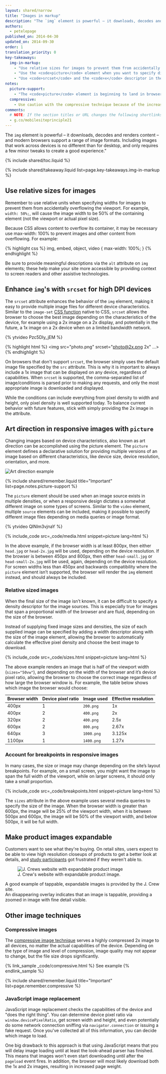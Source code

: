 ```yaml
---
layout: shared/narrow
title: "Images in markup"
description: "The `img` element is powerful – it downloads, decodes and renders content – and modern browsers support a range of image formats."
authors:
  - petelepage
published_on: 2014-04-30
updated_on: 2014-09-30
order: 1
translation_priority: 0
key-takeaways:
  img-in-markup:
    - "Use relative sizes for images to prevent them from accidentally overflowing the container."
    - "Use the <code>picture</code> element when you want to specify different images depending on device characteristics (a.k.a. art direction)."
    - "Use <code>srcset</code> and the <code>x</code> descriptor in the  <code>img</code> element to give hints to the browser about the best  image to use when choosing from different densities."
notes:
  picture-support:
    - "The <code>picture</code> element is beginning to land in browsers. Although it's not available in every browser yet, we recommend its use because of the strong backward compatibility and potential use of the  <a href='http://picturefill.responsiveimages.org/'>Picturefill polyfill</a>. See the <a href='http://responsiveimages.org/#implementation'>ResponsiveImages.org</a> site for further details."
  compressive:
    - Use caution with the compressive technique because of the increased memory and decoding costs it requires. Resizing large images to fit on smaller screens is expensive and can be particularly painful on low-end devices where both memory and processing is limited.
comments: 
  # NOTE: If the section titles or URL changes the following shortlinks must be updated
  - g.co/mobilesiteprinciple21
---
```


<p class="intro">
  The <code>img</code> element is powerful – it downloads, decodes and renders content – and modern browsers support a range of image  formats.  Including images that work across devices is no different than for desktop, and only requires a few minor tweaks to create a good experience."

</p>

{% include shared/toc.liquid %}

{% include shared/takeaway.liquid list=page.key-takeaways.img-in-markup %}


## Use relative sizes for images

Remember to use relative units when specifying widths for images to prevent them
from accidentally overflowing the viewport.  For example, `width: 50%;`, will
cause the image width to be 50% of the containing element (not the viewport or
actual pixel size).

Because CSS allows content to overflow its container, it may be necessary use
max-width: 100% to prevent images and other content from overflowing.  For
example:

{% highlight css %}
img, embed, object, video {
  max-width: 100%;
}
{% endhighlight %}

Be sure to provide meaningful descriptions via the `alt` attribute on `img`
elements; these help make your site more accessible by providing context to
screen readers and other assistive technologies.

## Enhance `img`'s with `srcset` for high DPI devices

<div class="mdl-grid">
  <div class="mdl-cell mdl-cell--6--col">
    <p>
      The <code>srcset</code> attribute enhances the behavior of the 
      <code>img</code> element, making it easy to provide multiple image files 
      for different device characteristics. Similar to the <code>image-set</code>
      <a href="images-in-css.html#use-image-set-to-provide-high-res-images">CSS function</a>
      native to CSS, <code>srcset</code> allows the browser to choose the best 
      image depending on the characteristics of the device, for example using 
      a 2x image on a 2x display, and potentially in the future, a 1x image on 
      a 2x device when on a limited bandwidth network.
    </p>
  </div>
  <div class="mdl-cell mdl-cell--6--col">
    {% ytvideo Pzc5Dly_jEM %}
  </div>
</div>

{% highlight html %}
<img src="photo.png" srcset="photo@2x.png 2x" ...>
{% endhighlight %}

On browsers that don't support `srcset`, the browser simply uses the default
image file specified by the `src` attribute.  This is why it is important to
always include a 1x image that can be displayed on any device, regardless of
capabilities.  When `srcset` is supported, the  comma-separated list of
image/conditions is parsed prior to making any requests, and only the most
appropriate image is downloaded and displayed.

While the conditions can include everything from pixel density to width and 
height, only pixel density is well supported today.  To balance current
behavior with future features, stick with simply providing the 2x image in
the attribute.

## Art direction in responsive images with `picture`

Changing images based on device characteristics, also known as art
direction can be accomplished using the picture element.  The 
<code>picture</code> element defines a declarative solution for 
providing multiple versions of an image based on different 
characteristics, like device size, device resolution, orientation,
and more.

<img class="center" src="img/art-direction.png" alt="Art direction example"
srcset="img/art-direction.png 1x, img/art-direction-2x.png 2x">

{% include shared/remember.liquid title="Important" list=page.notes.picture-support %}

<div class="mdl-grid">
  <div class="mdl-cell mdl-cell--6--col">
    <p>
      The <code>picture</code> element should be used when an image source 
      exists in multiple densities, or when a responsive design dictates a 
      somewhat different image on some types of screens.  Similar to the 
      <code>video</code> element, multiple <code>source</code> elements can 
      be included, making it possible to specify different image files
      depending on media queries or image format.
    </p>
  </div>
  <div class="mdl-cell mdl-cell--6--col">
    {% ytvideo QINlm3vjnaY %}
  </div>
</div>

{% include_code src=_code/media.html snippet=picture lang=html %}

In the above example, if the browser width is at least 800px, then either
`head.jpg` or `head-2x.jpg` will be used, depending on the device resolution. 
If the browser is between 450px and 800px, then either `head-small.jpg` or 
`head-small-2x.jpg` will be used, again, depending on the device resolution.
For screen widths less than 450px and backwards compatibility where the 
`picture` element isn’t supported, the browser will render the `img` element 
instead, and should always be included.

### Relative sized images

When the final size of the image isn’t known, it can be difficult to specify 
a density descriptor for the image sources.  This is especially true for
images that span a proportional width of the browser and are fluid, depending
on the size of the browser.

Instead of supplying fixed image sizes and densities, the size of each 
supplied image can be specified by adding a width descriptor along with the
size of the image element, allowing the browser to automatically calculate
the effective pixel density and choose the best image to download.

{% include_code src=_code/sizes.html snippet=picture lang=html %}

The above example renders an image that is half of the viewport width
(`sizes="50vw"`), and depending on the width of the browser and it’s device
pixel ratio, allowing the browser to choose the correct image regardless of
how large the browser window is.  For example, the table below shows which
image the browser would choose:

<table class="mdl-data-table mdl-js-data-table">
  <colgroup>
    <col span="1">
    <col span="1">
    <col span="1">
    <col span="1">
  </colgroup>
  <thead>
    <tr>
      <th data-th="Browser width">Browser width</th>
      <th data-th="Device pixel ratio">Device pixel ratio</th>
      <th data-th="Image used">Image used</th>
      <th data-th="Effective resolution">Effective resolution</th>
    </tr>
  </thead>
  <tbody>
    <tr>
      <td data-th="Browser width">400px</td>
      <td data-th="Device pixel ratio">1</td>
      <td data-th="Image used"><code>200.png</code></td>
      <td data-th="Effective resolution">1x</td>
    </tr>
    <tr>
      <td data-th="Browser width">400px</td>
      <td data-th="Device pixel ratio">2</td>
      <td data-th="Image used"><code>400.png</code></td>
      <td data-th="Effective resolution">2x</td>
    </tr>
    <tr>
      <td data-th="Browser width">320px</td>
      <td data-th="Device pixel ratio">2</td>
      <td data-th="Image used"><code>400.png</code></td>
      <td data-th="Effective resolution">2.5x</td>
    </tr>
    <tr>
      <td data-th="Browser width">600px</td>
      <td data-th="Device pixel ratio">2</td>
      <td data-th="Image used"><code>800.png</code></td>
      <td data-th="Effective resolution">2.67x</td>
    </tr>
    <tr>
      <td data-th="Browser width">640px</td>
      <td data-th="Device pixel ratio">3</td>
      <td data-th="Image used"><code>1000.png</code></td>
      <td data-th="Effective resolution">3.125x</td>
    </tr>
    <tr>
      <td data-th="Browser width">1100px</td>
      <td data-th="Device pixel ratio">1</td>
      <td data-th="Image used"><code>1400.png</code></td>
      <td data-th="Effective resolution">1.27x</td>
    </tr>
  </tbody>
</table>


### Account for breakpoints in responsive images

In many cases, the size or image may change depending on the site’s layout
breakpoints.  For example, on a small screen, you might want the image to
span the full width of the viewport, while on larger screens, it should only
take a small proportion.  

{% include_code src=_code/breakpoints.html snippet=picture lang=html %}

The `sizes` attribute in the above example uses several media queries to
specify the size of the image. When the browser width is greater than
600px, the image will be 25% of the viewport width, when it is between 500px
and 600px, the image will be 50% of the viewport width, and below 500px, it
will be full width.


## Make product images expandable

Customers want to see what they're buying.  On retail sites, users expect to be 
able to view high resolution closeups of products to get a better look at 
details, and [study participants](/web/fundamentals/principles/research-study.html) got frustrated if they weren't able to.

<figure>
  <img src="img/sw-make-images-expandable-good.png" srcset="img/sw-make-images-expandable-good.png 1x, img/sw-make-images-expandable-good-2x.png 2x" alt="J. Crews website with expandable product image">
  <figcaption>J. Crew's website with expandable product image.</figcaption>
</figure>

A good example of tappable, expandable images is provided by the J. Crew site.  
An disappearing overlay indicates that an image is tappable, providing a zoomed 
in image with fine detail visible.


## Other image techniques

### Compressive images

The [compressive image
technique](http://www.html5rocks.com/en/mobile/high-dpi/#toc-tech-overview)
serves a highly compressed 2x image to all devices, no matter the actual
capabilities of the device.  Depending on the type of image and level of
compression, image quality may not appear to change, but the file size drops
significantly.

{% link_sample _code/compressive.html %}
See example
{% endlink_sample %}

{% include shared/remember.liquid title="Important" list=page.remember.compressive %}

### JavaScript image replacement

JavaScript image replacement checks the capabilities of the device and "does the
right thing". You can determine device pixel ratio via
`window.devicePixelRatio`, get screen width and height, and even potentially do
some network connection sniffing via `navigator.connection` or issuing a fake
request. Once you've collected all of this information, you can decide which
image to load.

One big drawback to this approach is that using JavaScript means that you will
delay image loading until at least the look-ahead parser has finished. This
means that images won't even start downloading until after the `pageload` event
fires. In addition, the browser will most likely download both the 1x and 2x
images, resulting in increased page weight.


